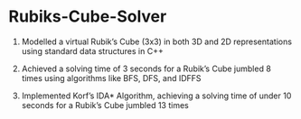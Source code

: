 # Rubiks-Cube-Solver

 1. Modelled a virtual Rubik’s Cube (3x3) in both 3D and 2D representations using standard data structures in C++
 
 2. Achieved a solving time of 3 seconds for a Rubik’s Cube jumbled 8 times using algorithms like BFS, DFS, and IDFFS

 3. Implemented Korf’s IDA* Algorithm, achieving a solving time of under 10 seconds for a Rubik’s Cube jumbled 13 times
